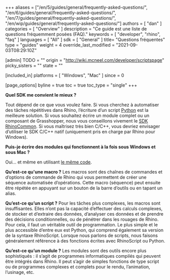 +++
aliases = ["/en/5/guides/general/frequently-asked-questions/", "/en/6/guides/general/frequently-asked-questions/", "/en/7/guides/general/frequently-asked-questions/", "/en/wip/guides/general/frequently-asked-questions/"]
authors = [ "dan" ]
categories = [ "Overview" ]
description = "Ce guide est une liste de questions fréquemment posées (FAQ)."
keywords = [ "developer", "rhino", "faq" ]
languages = [ "All" ]
sdk = [ "General" ]
title= "Questions fréquentes"
type = "guides"
weight = 4
override_last_modified = "2021-09-03T08:29:10Z"

[admin]
TODO = ""
origin = "http://wiki.mcneel.com/developer/scriptspage"
picky_sisters = ""
state = ""

[included_in]
platforms = [ "Windows", "Mac" ]
since = 0

[page_options]
byline = true
toc = true
toc_type = "single"
+++


**Quel SDK me convient le mieux ?**

Tout dépend de ce que vous voulez faire. Si vous cherchez à automatiser des tâches répétitives dans Rhino, l’écriture d’un script [Python](/guides/#rhinopython) est la meilleure solution.  Si vous souhaitez écrire un module complet ou un composant de Grasshopper, nous vous conseillons vivement le [SDK RhinoCommon](/guides/rhinocommon/what-is-rhinocommon/).  Si vous maîtrisez très bien C/C++, vous devriez envisager d’utiliser le SDK C/C++ natif (uniquement pris en charge par Rhino pour Windows).

**Puis-je écrire des modules qui fonctionnent à la fois sous Windows et sous Mac ?**

Oui... et même en utilisant [le même code](/guides/rhinocommon/what-is-rhinocommon/).

**Qu’est-ce qu'une macro ?**
Les macros sont des chaînes de commandes et d’options de commande de Rhino qui vous permettent de créer une séquence automatisée d’opérations.  Cette macro (séquence) peut ensuite être répétée en appuyant sur un bouton de la barre d’outils ou en tapant un alias.

**Qu’est-ce qu’un script ?**
Pour les tâches plus complexes, les macros sont insuffisantes.  Elles n’ont pas la capacité d’effectuer des calculs complexes, de stocker et d’extraire des données, d’analyser ces données et de prendre des décisions conditionnelles, ou de pénétrer dans les rouages de Rhino.  Pour cela, il faut un véritable outil de programmation.  Le plus simple et le plus accessible d’entre eux est Python, qui comprend également sa version de la syntaxe RhinoScript.  Lorsque nous parlons de scripts, nous faisons généralement référence à des fonctions écrites avec RhinoScript ou Python.

**Qu’est-ce qu’un module ?**
Les modules sont des outils encore plus sophistiqués : il s’agit de programmes informatiques compilés qui peuvent être intégrés dans Rhino.  Il peut s’agir de simples fonctions de type script ou de programmes complexes et complets pour le rendu, l’animation, l’usinage, etc.
